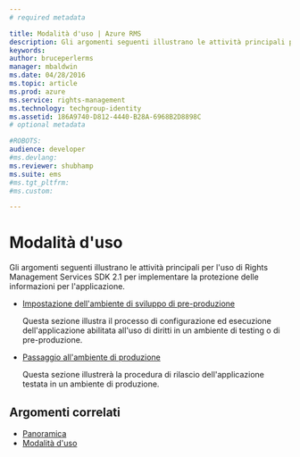 ```yaml
---
# required metadata

title: Modalità d'uso | Azure RMS
description: Gli argomenti seguenti illustrano le attività principali per l'uso di RMS SDK 2.1 per implementare la protezione delle informazioni per l'applicazione.
keywords:
author: bruceperlerms
manager: mbaldwin
ms.date: 04/28/2016
ms.topic: article
ms.prod: azure
ms.service: rights-management
ms.technology: techgroup-identity
ms.assetid: 186A9740-D812-4440-B28A-6968B2D8898C
# optional metadata

#ROBOTS:
audience: developer
#ms.devlang:
ms.reviewer: shubhamp
ms.suite: ems
#ms.tgt_pltfrm:
#ms.custom:

---
```


# Modalità d'uso

Gli argomenti seguenti illustrano le attività principali per l'uso di Rights Management Services SDK 2.1 per implementare la protezione delle informazioni per l'applicazione.

- [Impostazione dell'ambiente di sviluppo di pre-produzione](how-to-set-up-the-pre-production-development-environment.md)

  Questa sezione illustra il processo di configurazione ed esecuzione dell'applicazione abilitata all'uso di diritti in un ambiente di testing o di pre-produzione.</p></td>
- [Passaggio all'ambiente di produzione](switching-to-the-production-environment.md)

  Questa sezione illustrerà la procedura di rilascio dell'applicazione testata in un ambiente di produzione.
 

## Argomenti correlati

* [Panoramica](ad-rms-overview.md)
* [Modalità d'uso](how-to-use-msipc.md)
 

 


<!--HONumber=Apr16_HO4-->


